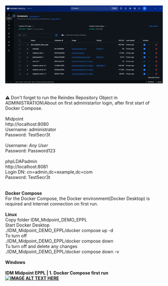 <img src="./Docker_IDM_Midpoint_DEMO_EPPL_.png" border="0"></img><br>
<br><br>
:warning: Don't forget to run the Reindex Repository Object in ADMINISTRATION\About on first administartor login, after first start of Docker Compose.
<br><br>
Midpoint<br>
http://localhost:8080<br>
Username: administrator<br>
Password: Test5ecr3t<br>
<br>
Username: *Any User*<br>
Password: Password123<br>
<br>
phpLDAPadmin<br>
http://localhost:8081<br>
Login DN: cn=admin,dc=example,dc=com<br>
Password: Test5ecr3t<br>
<br>
<br>
<b>Docker Compose</b><br>
For the Docker Compose, the Docker environment(Docker Desktop) is required and Internet connection on first run.<br>
<br>
<b>Linux</b><br>
Copy folder IDM_Midpoint_DEMO_EPPL<br>
Start Docker Desktop<br>
./IDM_Midpoint_DEMO_EPPL/docker compose up -d<br>
To turn off<br>
./IDM_Midpoint_DEMO_EPPL/docker compose down<br>
Tu turn off and delete any changes<br>
./IDM_Midpoint_DEMO_EPPL/docker compose down -v
<b><br><br>
<b>Windows</b><br>
<br>
IDM Midpoint EPPL | 1. Docker Compose first run<br>
[![IMAGE ALT TEXT HERE](https://img.youtube.com/vi/_Vm4GSTNzGE/0.jpg)](https://www.youtube.com/watch?v=_Vm4GSTNzGE)
<br>
